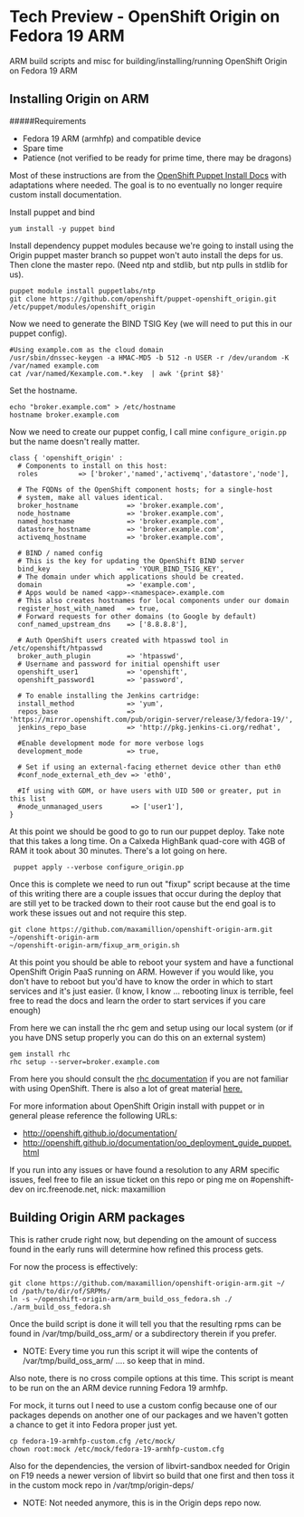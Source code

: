 # Tech Preview - OpenShift Origin on Fedora 19 ARM

ARM build scripts and misc for building/installing/running OpenShift Origin on 
Fedora 19 ARM

## Installing Origin on ARM

#####Requirements
* Fedora 19 ARM (armhfp) and compatible device
* Spare time
* Patience (not verified to be ready for prime time, there may be dragons)

Most of these instructions are from the 
[OpenShift Puppet Install Docs](http://openshift.github.io/documentation/oo_deployment_guide_puppet.html) 
with adaptations where needed. The goal is to no eventually no longer require 
custom install documentation.

Install puppet and bind

    yum install -y puppet bind

Install dependency puppet modules because we're going to install using the
Origin puppet master branch so puppet won't auto install the deps for us.
Then clone the master repo. (Need ntp and stdlib, but ntp pulls in stdlib
for us).

    puppet module install puppetlabs/ntp
    git clone https://github.com/openshift/puppet-openshift_origin.git /etc/puppet/modules/openshift_origin

Now we need to generate the BIND TSIG Key (we will need to put this in our
puppet config).

    #Using example.com as the cloud domain
    /usr/sbin/dnssec-keygen -a HMAC-MD5 -b 512 -n USER -r /dev/urandom -K /var/named example.com
    cat /var/named/Kexample.com.*.key  | awk '{print $8}'

Set the hostname.

    echo "broker.example.com" > /etc/hostname
    hostname broker.example.com

Now we need to create our puppet config, I call mine `configure_origin.pp` but
the name doesn't really matter.

    class { 'openshift_origin' :
      # Components to install on this host:
      roles          => ['broker','named','activemq','datastore','node'],

      # The FQDNs of the OpenShift component hosts; for a single-host
      # system, make all values identical.
      broker_hostname            => 'broker.example.com',
      node_hostname              => 'broker.example.com',
      named_hostname             => 'broker.example.com',
      datastore_hostname         => 'broker.example.com',
      activemq_hostname          => 'broker.example.com',

      # BIND / named config
      # This is the key for updating the OpenShift BIND server
      bind_key                   => 'YOUR_BIND_TSIG_KEY',
      # The domain under which applications should be created.
      domain                     => 'example.com',
      # Apps would be named <app>-<namespace>.example.com
      # This also creates hostnames for local components under our domain
      register_host_with_named   => true,
      # Forward requests for other domains (to Google by default)
      conf_named_upstream_dns    => ['8.8.8.8'],

      # Auth OpenShift users created with htpasswd tool in /etc/openshift/htpasswd
      broker_auth_plugin         => 'htpasswd',
      # Username and password for initial openshift user
      openshift_user1            => 'openshift',
      openshift_password1        => 'password',

      # To enable installing the Jenkins cartridge:
      install_method             => 'yum',
      repos_base                 => 'https://mirror.openshift.com/pub/origin-server/release/3/fedora-19/',
      jenkins_repo_base          => 'http://pkg.jenkins-ci.org/redhat',

      #Enable development mode for more verbose logs
      development_mode           => true,

      # Set if using an external-facing ethernet device other than eth0
      #conf_node_external_eth_dev => 'eth0',

      #If using with GDM, or have users with UID 500 or greater, put in this list
      #node_unmanaged_users       => ['user1'],
    }

At this point we should be good to go to run our puppet deploy. Take note that
this takes a long time. On a Calxeda HighBank quad-core with 4GB of RAM it took
about 30 minutes. There's a lot going on here.

     puppet apply --verbose configure_origin.pp

Once this is complete we need to run out "fixup" script because at the time of
this writing there are a couple issues that occur during the deploy that are
still yet to be tracked down to their root cause but the end goal is to work 
these issues out and not require this step. 

    git clone https://github.com/maxamillion/openshift-origin-arm.git ~/openshift-origin-arm
    ~/openshift-origin-arm/fixup_arm_origin.sh

At this point you should be able to reboot your system and have a functional
OpenShift Origin PaaS running on ARM. However if you would like, you don't have
to reboot but you'd have to know the order in which to start services and it's 
just easier. (I know, I know ... rebooting linux is terrible, feel free to read
the docs and learn the order to start services if you care enough)

From here we can install the rhc gem and setup using our local system (or if you
have DNS setup properly you can do this on an external system)

    gem install rhc
    rhc setup --server=broker.example.com

From here you should consult the [rhc documentation](https://access.redhat.com/site/documentation/en-US/OpenShift_Online/2.0/html/User_Guide/index.html)
if you are not familiar with using OpenShift. There is also a lot of great
material [here.](https://www.openshift.com/developers/documentation)

For more information about OpenShift Origin install with puppet or in general
please reference the following URLs:
* http://openshift.github.io/documentation/
* http://openshift.github.io/documentation/oo_deployment_guide_puppet.html

If you run into any issues or have found a resolution to any ARM specific
issues, feel free to file an issue ticket on this repo or ping me on 
#openshift-dev on irc.freenode.net, nick: maxamillion

## Building Origin ARM packages

This is rather crude right now, but depending on the amount of success found 
in the early runs will determine how refined this process gets.

For now the process is effectively:

    git clone https://github.com/maxamillion/openshift-origin-arm.git ~/
    cd /path/to/dir/of/SRPMs/
    ln -s ~/openshift-origin-arm/arm_build_oss_fedora.sh ./
    ./arm_build_oss_fedora.sh

Once the build script is done it will tell you that the resulting rpms can be
found in /var/tmp/build_oss_arm/ or a subdirectory therein if you prefer.
* NOTE: Every time you run this script it will wipe the contents of 
/var/tmp/build_oss_arm/ .... so keep that in mind.


Also note, there is no cross compile options at this time. This script is meant
to be run on the an ARM device running Fedora 19 armhfp.

For mock, it turns out I need to use a custom config because one of our packages
depends on another one of our packages and we haven't gotten a chance to get it
into Fedora proper just yet.

    cp fedora-19-armhfp-custom.cfg /etc/mock/
    chown root:mock /etc/mock/fedora-19-armhfp-custom.cfg

Also for the dependencies, the version of libvirt-sandbox needed for Origin on 
F19 needs a newer version of libvirt so build that one first and then toss it
in the custom mock repo in /var/tmp/origin-deps/
* NOTE: Not needed anymore, this is in the Origin deps repo now.

